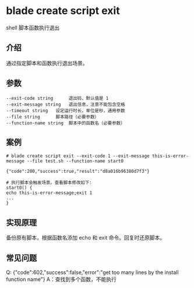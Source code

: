 # blade create script exit
shell 脚本函数执行退出

## 介绍
通过指定脚本和函数执行退出场景。


## 参数
```text
--exit-code string      退出码，默认值是 1
--exit-message string   退出信息，注意不能包含空格
--timeout string   设定运行时长，单位是秒，通用参数
--file string      脚本路径（必要参数）
--function-name string  脚本中的函数名（必要参数） 
```

## 案例
```text
# blade create script exit --exit-code 1 --exit-message this-is-error-message --file test.sh --function-name start0

{"code":200,"success":true,"result":"d8a016b96380d7f3"}

# 执行脚本会触发场景。查看脚本修改如下:
start0() {
echo this-is-error-message;exit 1
...
}
```

## 实现原理
备份原有脚本，根据函数名添加 echo 和 exit 命令。回复时还原脚本。

## 常见问题
Q: {"code":602,"success":false,"error":"get too many lines by the install function name"}
A：查找到多个函数，不能执行
